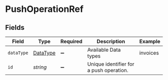 # PushOperationRef


## Fields

| Field                                       | Type                                        | Required                                    | Description                                 | Example                                     |
| ------------------------------------------- | ------------------------------------------- | ------------------------------------------- | ------------------------------------------- | ------------------------------------------- |
| `dataType`                                  | [DataType](../../models/shared/DataType.md) | :heavy_minus_sign:                          | Available Data types                        | invoices                                    |
| `id`                                        | *string*                                    | :heavy_minus_sign:                          | Unique identifier for a push operation.     |                                             |
